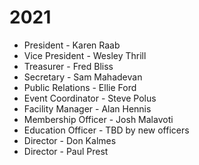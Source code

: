 # 2021

* President - Karen Raab
* Vice President - Wesley Thrill
* Treasurer - Fred Bliss
* Secretary - Sam Mahadevan
* Public Relations - Ellie Ford
* Event Coordinator - Steve Polus
* Facility Manager - Alan Hennis
* Membership Officer - Josh Malavoti
* Education Officer - TBD by new officers
* Director - Don Kalmes
* Director - Paul Prest

